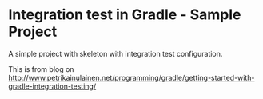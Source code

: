 # Integration test in Gradle - Sample Project

A simple project with skeleton with integration test configuration.

This is from blog on http://www.petrikainulainen.net/programming/gradle/getting-started-with-gradle-integration-testing/